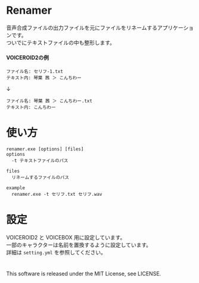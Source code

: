 # Renamer

音声合成ファイルの出力ファイルを元にファイルをリネームするアプリケーションです。  
ついでにテキストファイルの中も整形します。

#### VOICEROID2の例
```
ファイル名: セリフ-1.txt
テキスト内: 琴葉 茜 ＞ こんちわー
```
↓
```
ファイル名: 琴葉 茜 ＞ こんちわー.txt
テキスト内: こんちわー
```


# 使い方

```
renamer.exe [options] [files]
options
  -t テキストファイルのパス

files
  リネームするファイルのパス
```

```
example
  renamer.exe -t セリフ.txt セリフ.wav
```

# 設定

VOICEROID2 と VOICEBOX 用に設定しています。  
一部のキャラクターは名前を置換するように設定しています。  
詳細は `setting.yml` を参照してください。

#

This software is released under the MIT License, see LICENSE.
